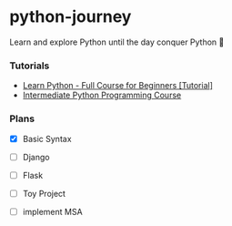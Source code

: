 # python-journey
Learn and explore Python until the day conquer Python 🐍

### Tutorials 
+ [Learn Python - Full Course for Beginners [Tutorial]](https://www.youtube.com/watch?v=rfscVS0vtbw&t=1s)
+ [Intermediate Python Programming Course](https://www.youtube.com/watch?v=HGOBQPFzWKo&t=12933s)

### Plans 
- [x] Basic Syntax
- [ ] Django
- [ ] Flask
- [ ] Toy Project
- [ ] implement MSA


